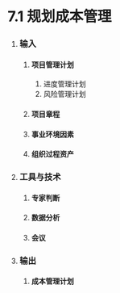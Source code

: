 # 7.1 规划成本管理

1. ### 输入

   1. #### 项目管理计划

      1. 进度管理计划
      2. 风险管理计划

   2. #### 项目章程

   3. #### 事业环境因素

   4. #### 组织过程资产

2. ### 工具与技术

   1. #### 专家判断

   2. #### 数据分析

   3. #### 会议

3. ### 输出

   1. #### 成本管理计划